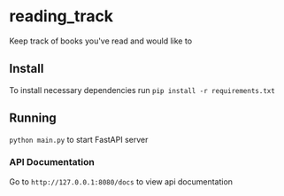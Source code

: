 # reading_track
Keep track of books you've read and would like to 

## Install
To install necessary dependencies run `pip install -r requirements.txt`

## Running 
`python main.py` to start FastAPI server

### API Documentation 
Go to `http://127.0.0.1:8080/docs` to view api documentation

